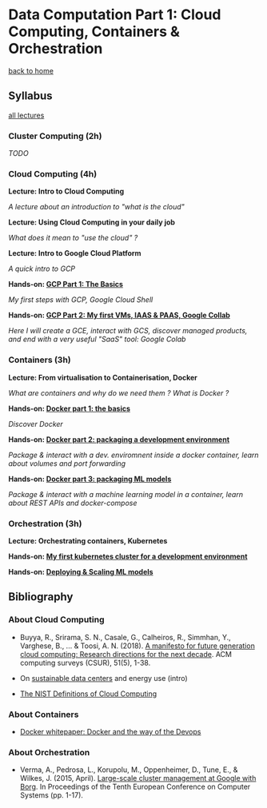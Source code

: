 # Data Computation Part 1: Cloud Computing, Containers & Orchestration

[back to home](../)


## Syllabus

[all lectures](./lectures/)

### Cluster Computing (2h)

*TODO*

### Cloud Computing (4h)

**Lecture: Intro to Cloud Computing**

*A lecture about an introduction to "what is the cloud"*

**Lecture: Using Cloud Computing in your daily job**

*What does it mean to "use the cloud" ?*

**Lecture: Intro to Google Cloud Platform**

*A quick intro to GCP*

**Hands-on: [GCP Part 1: The Basics](exercises/1_gcp_setup)**

*My first steps with GCP, Google Cloud Shell*

**Hands-on: [GCP Part 2: My first VMs, IAAS & PAAS, Google Collab](exercises/2_gcp_handson)**

*Here I will create a GCE, interact with GCS, discover managed products, and end with a very useful "SaaS" tool: Google Colab*

### Containers (3h)

**Lecture: From virtualisation to Containerisation, Docker**

*What are containers and why do we need them ? What is Docker ?*

**Hands-on: [Docker part 1: the basics](exercises/3_docker_basics)**

*Discover Docker*

**Hands-on: [Docker part 2: packaging a development environment](exercises/4_docker_jupyter)**

*Package & interact with a dev. enviromnent inside a docker container, learn about volumes and port forwarding*

**Hands-on: [Docker part 3: packaging ML models](exercises/5_docker_ml)**

*Package & interact with a machine learning model in a container, learn about REST APIs and docker-compose*

### Orchestration (3h)

**Lecture: Orchestrating containers, Kubernetes**

**Hands-on: [My first kubernetes cluster for a development environment](exercises/6_zero_to_k8s)**

**Hands-on: [Deploying & Scaling ML models](exercises/7_scaling_ml)**

## Bibliography

### About Cloud Computing

- Buyya, R., Srirama, S. N., Casale, G., Calheiros, R., Simmhan, Y., Varghese, B., ... & Toosi, A. N. (2018). [A manifesto for future generation cloud computing: Research directions for the next decade](../readings/cloud_computing.pdf). ACM computing surveys (CSUR), 51(5), 1-38.

- On [sustainable data centers](https://www.capgemini.com/2020/01/the-more-sustainable-data-center/) and energy use (intro)

- [The NIST Definitions of Cloud Computing](https://nvlpubs.nist.gov/nistpubs/Legacy/SP/nistspecialpublication800-145.pdf)

### About Containers

- [Docker whitepaper: Docker and the way of the Devops](https://www.docker.com/taxonomy/term/4955)

### About Orchestration

- Verma, A., Pedrosa, L., Korupolu, M., Oppenheimer, D., Tune, E., & Wilkes, J. (2015, April). [Large-scale cluster management at Google with Borg](../readings/borg.pdf). In Proceedings of the Tenth European Conference on Computer Systems (pp. 1-17).
